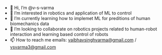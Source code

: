 - 👋 Hi, I’m @v-s-varma
- 👀 I’m interested in robotics and application of ML to control
- 🌱 I’m currently learning how to implemet ML for preditions of human biomechanics data
- 💞️ I’m looking to collaborate on robotics projects related to human-robot interaction and learning based control of robots
- 📫 How to reach me emails: vaibhavsinghvarma@gmail.com / vsvarma3@gmail.com

<!---
v-s-varma/v-s-varma is a ✨ special ✨ repository because its `README.md` (this file) appears on your GitHub profile.
You can click the Preview link to take a look at your changes.
--->
